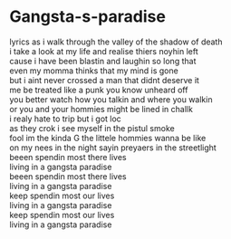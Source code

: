 # Gangsta-s-paradise
lyrics
as i walk through the valley of the shadow of death<br>
i take a look at my life and realise thiers noyhin left<br>
cause i have been blastin and laughin so long that<br>
even my momma thinks that my mind is gone<br>
but i aint never crossed a man that didnt deserve it <br>
me be treated like a punk you know unheard off<br>
you better watch how you talkin and where you walkin<br>
or you and your hommies might be lined in challk<br>
i realy hate to trip but i got loc<br>
as they crok i see myself in the pistul smoke<br>
fool im the kinda G the littele hommies wanna be like <br>
on my nees in the night sayin preyaers in the streetlight<br>
beeen spendin most there lives <br>
living in a gangsta paradise<br>
beeen spendin most there lives <br>
living in a gangsta paradise<br>
keep spendin most our lives <br>
living in a gangsta paradise<br>
keep spendin most our lives <br>
living in a gangsta paradise<br>

